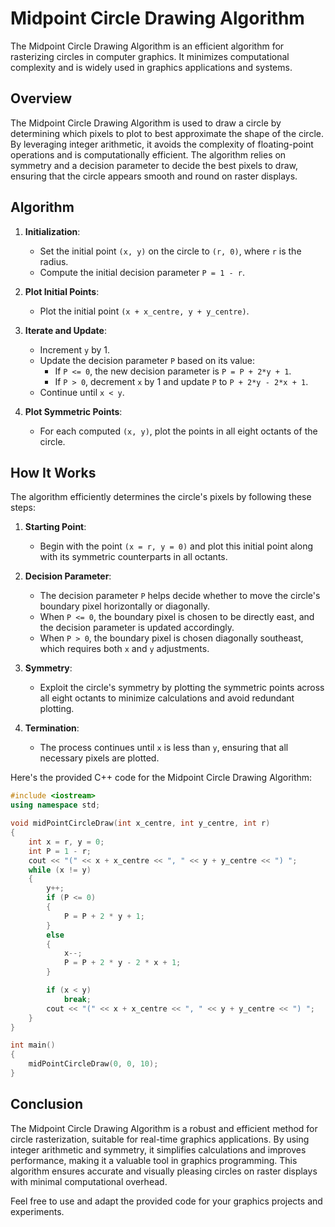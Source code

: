 # Midpoint Circle Drawing Algorithm

The Midpoint Circle Drawing Algorithm is an efficient algorithm for rasterizing circles in computer graphics. It minimizes computational complexity and is widely used in graphics applications and systems.

## Overview

The Midpoint Circle Drawing Algorithm is used to draw a circle by determining which pixels to plot to best approximate the shape of the circle. By leveraging integer arithmetic, it avoids the complexity of floating-point operations and is computationally efficient. The algorithm relies on symmetry and a decision parameter to decide the best pixels to draw, ensuring that the circle appears smooth and round on raster displays.

## Algorithm

1. **Initialization**:
   - Set the initial point `(x, y)` on the circle to `(r, 0)`, where `r` is the radius.
   - Compute the initial decision parameter `P = 1 - r`.

2. **Plot Initial Points**:
   - Plot the initial point `(x + x_centre, y + y_centre)`.

3. **Iterate and Update**:
   - Increment `y` by 1.
   - Update the decision parameter `P` based on its value:
     - If `P <= 0`, the new decision parameter is `P = P + 2*y + 1`.
     - If `P > 0`, decrement `x` by 1 and update `P` to `P + 2*y - 2*x + 1`.
   - Continue until `x < y`.

4. **Plot Symmetric Points**:
   - For each computed `(x, y)`, plot the points in all eight octants of the circle.

## How It Works

The algorithm efficiently determines the circle's pixels by following these steps:

1. **Starting Point**:
   - Begin with the point `(x = r, y = 0)` and plot this initial point along with its symmetric counterparts in all octants.

2. **Decision Parameter**:
   - The decision parameter `P` helps decide whether to move the circle's boundary pixel horizontally or diagonally.
   - When `P <= 0`, the boundary pixel is chosen to be directly east, and the decision parameter is updated accordingly.
   - When `P > 0`, the boundary pixel is chosen diagonally southeast, which requires both `x` and `y` adjustments.

3. **Symmetry**:
   - Exploit the circle's symmetry by plotting the symmetric points across all eight octants to minimize calculations and avoid redundant plotting.

4. **Termination**:
   - The process continues until `x` is less than `y`, ensuring that all necessary pixels are plotted.

Here's the provided C++ code for the Midpoint Circle Drawing Algorithm:

```cpp
#include <iostream>
using namespace std;

void midPointCircleDraw(int x_centre, int y_centre, int r)
{
    int x = r, y = 0;
    int P = 1 - r;
    cout << "(" << x + x_centre << ", " << y + y_centre << ") ";
    while (x != y)
    {
        y++;
        if (P <= 0)
        {
            P = P + 2 * y + 1;
        }
        else
        {
            x--;
            P = P + 2 * y - 2 * x + 1;
        }

        if (x < y)
            break;
        cout << "(" << x + x_centre << ", " << y + y_centre << ") ";
    }
}

int main()
{
    midPointCircleDraw(0, 0, 10);
}
```

## Conclusion

The Midpoint Circle Drawing Algorithm is a robust and efficient method for circle rasterization, suitable for real-time graphics applications. By using integer arithmetic and symmetry, it simplifies calculations and improves performance, making it a valuable tool in graphics programming. This algorithm ensures accurate and visually pleasing circles on raster displays with minimal computational overhead.

Feel free to use and adapt the provided code for your graphics projects and experiments.
